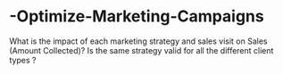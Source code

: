 # -Optimize-Marketing-Campaigns
What is the impact of each marketing strategy and sales visit on Sales (Amount Collected)? Is the same strategy valid for all the different client types ?
